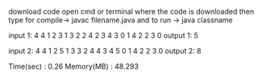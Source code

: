 download code
open cmd or terminal where the code is downloaded
then type for compile-> javac filename.java
and to run -> java classname


input 1:
4 4
1 2 3
1 3 2
2 4 2 
3 4 3
0 
1 4
2 2 3
0
output 1:
5

input 2:
4 4 
1 2 5
1 3 3
2 4 4 
3 4 5
0
1 4 
2 2 3
0
output 2:
8


Time(sec) : 0.26
Memory(MB) : 48.293
